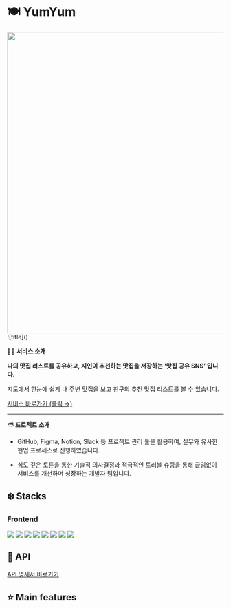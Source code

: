# 🍽️ YumYum

<img src="https://www.notion.so/image/https%3A%2F%2Fs3-us-west-2.amazonaws.com%2Fsecure.notion-static.com%2F5ab018df-bc9c-4c4f-bd95-814af6f24ee6%2FYumYum2.png?table=block&id=20e6f37a-6e87-4d96-9ac2-ed5d38ff634f&spaceId=9b2d7abe-1440-407f-a4b1-9d97908075f6&width=2000&userId=c5049af8-d03e-42ff-b646-e5e6a17fc55d&cache=v2" width="700"/>
![title]()   

**✍🏻 서비스 소개**

**나의 맛집 리스트를 공유하고, 지인이 추천하는 맛집을 저장하는 ‘맛집 공유 SNS’ 입니다.**

지도에서 한눈에 쉽게  내 주변 맛집을 보고 친구의 추천 맛집 리스트를 볼 수 있습니다.

[서비스 바로가기 (클릭 →) ](https://yumyumdb.com/)   

---


**⛅️ 프로젝트 소개**

- GitHub, Figma, Notion, Slack 등 프로젝트 관리 툴을 활용하여, 실무와 유사한 현업 프로세스로 진행하였습니다. 

- 심도 깊은 토론을 통한 기술적 의사결정과 적극적인 트러블 슈팅을 통해 끊임없이 서비스를 개선하며 성장하는 개발자 팀입니다. 


## ❄️ Stacks

### Frontend
<img src="https://img.shields.io/badge/javascript-F7DF1E?style=for-the-badge&logo=javascript&logoColor=black"> <img src="https://img.shields.io/badge/react-61DAFB?style=for-the-badge&logo=react&logoColor=black"> <img src="https://img.shields.io/badge/tailwindcss-06B6D4?style=for-the-badge&logo=tailwindcss&logoColor=white"> <img src="https://img.shields.io/badge/Axios-5A29E4?style=for-the-badge&logo=Axios&logoColor=white"> <img src="https://img.shields.io/badge/recoil-5C2D91?style=for-the-badge&logo=atom&logoColor=white"> <img src="https://img.shields.io/badge/react--query-ff3838?style=for-the-badge&logo=react&logoColor=white"> <img src="https://img.shields.io/badge/aws--s3-569A31?style=for-the-badge&logo=amazonaws&logoColor=white"> <img src="https://img.shields.io/badge/cloudfront-FE9A00?style=for-the-badge&logo=amazonaws&logoColor=white">


## 🔎 API
[API 명세서 바로가기](https://plucky-summer-2c4.notion.site/1d8ca1a3eaad4f19b66bef99ab38e342?v=0445a1b8df1a42709e78c9627653239b)   



## ⭐️ Main features

  
